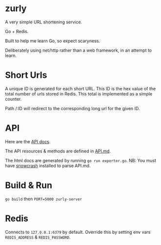# zurly

A very simple URL shortening service.

Go + Redis.

Built to help me learn Go, so expect scaryness.

Deliberately using net/http rather than a web framework, in an attempt to learn.

# Short Urls

A unique ID is generated for each short URL. This ID is the hex value of the
total number of urls stored in Redis. This total is implemented as a simple
counter.

Path /:ID will redirect to the corresponding long url for the given ID.

# API

Here are the [API docs](http://zefer.github.io/zurly).

The API resources & methods are defined in [API.md](API.md).

The html docs are generated by running `go run exporter.go`. NB: You must have
[snowcrash](https://github.com/apiaryio/snowcrash) installed to parse API.md.

# Build & Run

`go build` then `PORT=5000 zurly-server`

# Redis

Connects to `127.0.0.1:6379` by default. Override this by setting env vars
`REDIS_ADDRESS` & `REDIS_PASSWORD`.
